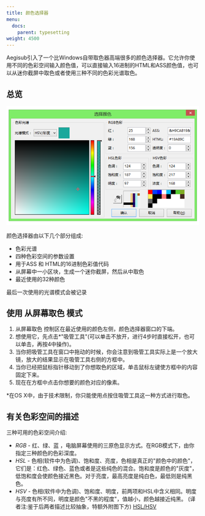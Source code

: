 ```yaml
---
title: 颜色选择器
menu:
  docs:
    parent: typesetting
weight: 4500
---
```


Aegisub引入了一个比Windows自带取色器高端很多的颜色选择器。它允许你使用不同的色彩空间输入颜色值，可以直接输入16进制的HTML和ASS颜色值，也可以从迷你截屏中取色或者使用三种不同的色彩光谱取色。

## 总览

![Colour_picker](/img/3.2/zh/Colour_picker.png#center)

颜色选择器由以下几个部分组成:

- 色彩光谱
- 四种色彩空间的参数设置
- 用于ASS 和 HTML的16进制色彩值代码
- 从屏幕中一小区块，生成一个迷你截屏，然后从中取色
- 最近使用的32种颜色

最后一次使用的光谱模式会被记录

## 使用 从屏幕取色 模式

1. 从屏幕取色 控制区在最近使用的颜色左侧，颜色选择器窗口的下端。
1. 想使用它，先点击\*"吸管工具"(可以单击不放开，进行4步时直接松开，也可以单击，再按4中操作)。
1. 当你把吸管工具在窗口中拖动的时候，你会注意到吸管工具实际上是一个放大镜，放大的结果显示在吸管工具右侧的方框中。
1. 当你已经把鼠标指针移动到了你想取色的区域，单击鼠标左键使方框中的内容固定下来。
1. 现在在方框中点击你想要的颜色对应的像素。

\*在OS X中，由于技术限制，你只能使用点按住吸管工具这一种方式进行取色。

## 有关色彩空间的描述

三种可用的色彩空间介绍:

- *RGB* - 红、绿、蓝
  ，电脑屏幕使用的三原色显示方式。在RGB模式下，由你指定三种颜色的色彩深度。
- *HSL* -
  色相(软件中为色调)、饱和度、亮度，色相是真正的"颜色中的颜色"，它们是：红色、绿色、蓝色或者是这些纯色的混合。饱和度是颜色的"灰度"，低饱和度会使颜色接近黑色。对于亮度，最高亮度是纯白色，最低则是纯黑色。
- *HSV* -
  色相(软件中为色调)、饱和度、明度，前两项和HSL中含义相同。明度与亮度有所不同，明度是颜色"不黑的程度"，值越小，颜色越接近纯黑。
  (译者注:鉴于后两者描述比较抽象，特额外附图下方)
  [HSL/HSV](https://upload.wikimedia.org/wikipedia/commons/a/a0/Hsl-hsv_models.svg)
